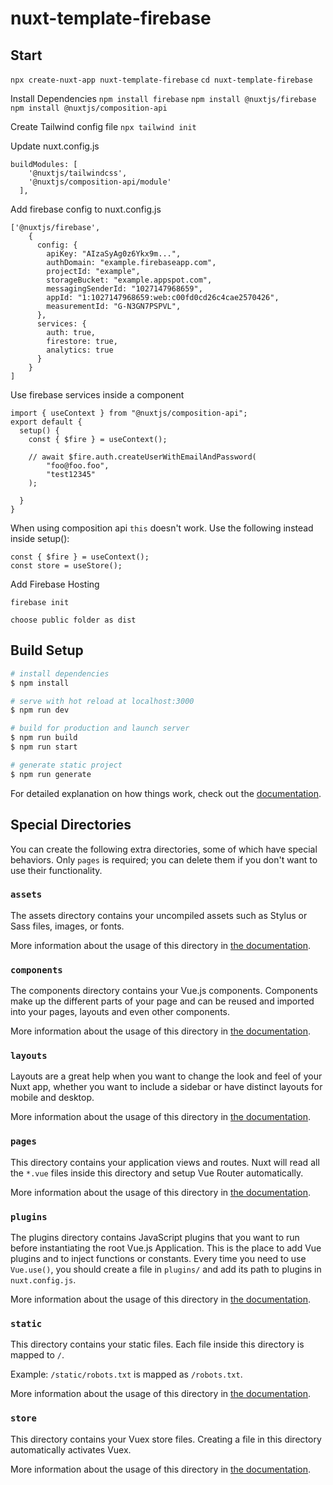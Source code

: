 # nuxt-template-firebase

## Start
`npx create-nuxt-app nuxt-template-firebase`
`cd nuxt-template-firebase`

Install Dependencies
`npm install firebase`
`npm install @nuxtjs/firebase`
`npm install @nuxtjs/composition-api`

Create Tailwind config file
`npx tailwind init`

Update nuxt.config.js
```
buildModules: [
    '@nuxtjs/tailwindcss',
    '@nuxtjs/composition-api/module'
  ],
```

Add firebase config to nuxt.config.js
```
['@nuxtjs/firebase',
    {
      config: {
        apiKey: "AIzaSyAg0z6Ykx9m...",
        authDomain: "example.firebaseapp.com",
        projectId: "example",
        storageBucket: "example.appspot.com",
        messagingSenderId: "1027147968659",
        appId: "1:1027147968659:web:c00fd0cd26c4cae2570426",
        measurementId: "G-N3GN7PSPVL",
      },
      services: {
        auth: true,
        firestore: true,
        analytics: true
      }
    }
]
```

Use firebase services inside a component
```
import { useContext } from "@nuxtjs/composition-api";
export default {
  setup() {
    const { $fire } = useContext();

    // await $fire.auth.createUserWithEmailAndPassword(
        "foo@foo.foo",
        "test12345"
    );

  }
}
```
When using composition api `this` doesn't work. Use the following instead inside setup():
```
const { $fire } = useContext();
const store = useStore();
```

Add Firebase Hosting
```
firebase init

choose public folder as dist

```

## Build Setup

```bash
# install dependencies
$ npm install

# serve with hot reload at localhost:3000
$ npm run dev

# build for production and launch server
$ npm run build
$ npm run start

# generate static project
$ npm run generate
```

For detailed explanation on how things work, check out the [documentation](https://nuxtjs.org).

## Special Directories

You can create the following extra directories, some of which have special behaviors. Only `pages` is required; you can delete them if you don't want to use their functionality.

### `assets`

The assets directory contains your uncompiled assets such as Stylus or Sass files, images, or fonts.

More information about the usage of this directory in [the documentation](https://nuxtjs.org/docs/2.x/directory-structure/assets).

### `components`

The components directory contains your Vue.js components. Components make up the different parts of your page and can be reused and imported into your pages, layouts and even other components.

More information about the usage of this directory in [the documentation](https://nuxtjs.org/docs/2.x/directory-structure/components).

### `layouts`

Layouts are a great help when you want to change the look and feel of your Nuxt app, whether you want to include a sidebar or have distinct layouts for mobile and desktop.

More information about the usage of this directory in [the documentation](https://nuxtjs.org/docs/2.x/directory-structure/layouts).


### `pages`

This directory contains your application views and routes. Nuxt will read all the `*.vue` files inside this directory and setup Vue Router automatically.

More information about the usage of this directory in [the documentation](https://nuxtjs.org/docs/2.x/get-started/routing).

### `plugins`

The plugins directory contains JavaScript plugins that you want to run before instantiating the root Vue.js Application. This is the place to add Vue plugins and to inject functions or constants. Every time you need to use `Vue.use()`, you should create a file in `plugins/` and add its path to plugins in `nuxt.config.js`.

More information about the usage of this directory in [the documentation](https://nuxtjs.org/docs/2.x/directory-structure/plugins).

### `static`

This directory contains your static files. Each file inside this directory is mapped to `/`.

Example: `/static/robots.txt` is mapped as `/robots.txt`.

More information about the usage of this directory in [the documentation](https://nuxtjs.org/docs/2.x/directory-structure/static).

### `store`

This directory contains your Vuex store files. Creating a file in this directory automatically activates Vuex.

More information about the usage of this directory in [the documentation](https://nuxtjs.org/docs/2.x/directory-structure/store).
